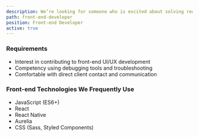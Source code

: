 ```yaml
---
description: We’re looking for someone who is excited about solving real-world problems with web and mobile technologies in a collaborative, client-focused environment.
path: front-end-developer
position: Front-end Developer
active: true
---
```


### Requirements

- Interest in contributing to front-end UI/UX development
- Competency using debugging tools and troubleshooting
- Comfortable with direct client contact and communication

### Front-end Technologies We Frequently Use

- JavaScript (ES6+)
- React
- React Native
- Aurelia
- CSS (Sass, Styled Components)
